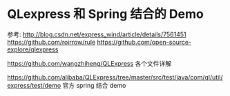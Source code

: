 # QLexpress 和 Spring 结合的 Demo

参考:
http://blog.csdn.net/express_wind/article/details/7561451
https://github.com/roirrow/rule
https://github.com/open-source-explore/qlexpress

https://github.com/wangzhiheng/QLExpress  各个文件详解

https://github.com/alibaba/QLExpress/tree/master/src/test/java/com/ql/util/express/test/demo 官方 spring 结合 demo
